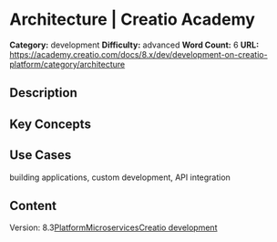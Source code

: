 # Architecture | Creatio Academy

**Category:** development **Difficulty:** advanced **Word Count:** 6 **URL:**
https://academy.creatio.com/docs/8.x/dev/development-on-creatio-platform/category/architecture

## Description

## Key Concepts

## Use Cases

building applications, custom development, API integration

## Content

Version:
8.3[Platform](/docs/8.x/dev/development-on-creatio-platform/architecture/creatio-platform)[Microservices](/docs/8.x/dev/development-on-creatio-platform/category/microservices)[Creatio development](/docs/8.x/dev/development-on-creatio-platform/creatio-development)
